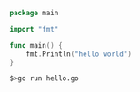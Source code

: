 ```go
package main

import "fmt"

func main() {
	fmt.Println("hello world")
}
```

```text
$>go run hello.go
```